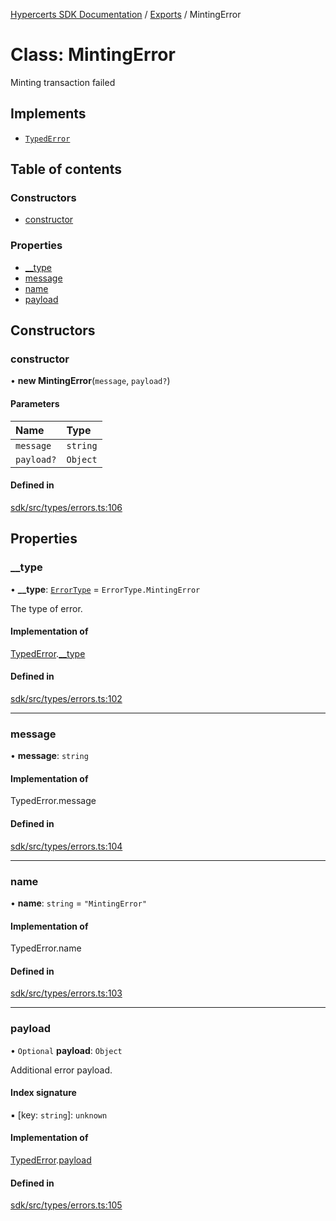 [Hypercerts SDK Documentation](../README.md) / [Exports](../modules.md) / MintingError

# Class: MintingError

Minting transaction failed

## Implements

- [`TypedError`](../interfaces/TypedError.md)

## Table of contents

### Constructors

- [constructor](MintingError.md#constructor)

### Properties

- [\_\_type](MintingError.md#__type)
- [message](MintingError.md#message)
- [name](MintingError.md#name)
- [payload](MintingError.md#payload)

## Constructors

### constructor

• **new MintingError**(`message`, `payload?`)

#### Parameters

| Name       | Type     |
| :--------- | :------- |
| `message`  | `string` |
| `payload?` | `Object` |

#### Defined in

[sdk/src/types/errors.ts:106](https://github.com/Network-Goods/hypercerts/blob/721e383/sdk/src/types/errors.ts#L106)

## Properties

### \_\_type

• **\_\_type**: [`ErrorType`](../enums/internal.ErrorType.md) = `ErrorType.MintingError`

The type of error.

#### Implementation of

[TypedError](../interfaces/TypedError.md).[\_\_type](../interfaces/TypedError.md#__type)

#### Defined in

[sdk/src/types/errors.ts:102](https://github.com/Network-Goods/hypercerts/blob/721e383/sdk/src/types/errors.ts#L102)

---

### message

• **message**: `string`

#### Implementation of

TypedError.message

#### Defined in

[sdk/src/types/errors.ts:104](https://github.com/Network-Goods/hypercerts/blob/721e383/sdk/src/types/errors.ts#L104)

---

### name

• **name**: `string` = `"MintingError"`

#### Implementation of

TypedError.name

#### Defined in

[sdk/src/types/errors.ts:103](https://github.com/Network-Goods/hypercerts/blob/721e383/sdk/src/types/errors.ts#L103)

---

### payload

• `Optional` **payload**: `Object`

Additional error payload.

#### Index signature

▪ [key: `string`]: `unknown`

#### Implementation of

[TypedError](../interfaces/TypedError.md).[payload](../interfaces/TypedError.md#payload)

#### Defined in

[sdk/src/types/errors.ts:105](https://github.com/Network-Goods/hypercerts/blob/721e383/sdk/src/types/errors.ts#L105)
